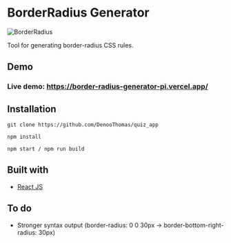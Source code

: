 # BorderRadius Generator
![BorderRadius](https://user-images.githubusercontent.com/110465703/204521182-45ef2095-34c2-4ee3-a111-0364bfc1641c.png)

Tool for generating border-radius CSS rules.

## Demo
### Live demo: https://border-radius-generator-pi.vercel.app/

## Installation

```
git clone https://github.com/DenooThomas/quiz_app

npm install

npm start / npm run build
```

## Built with
- [React JS](https://reactjs.org/)

## To do
- Stronger syntax output (border-radius: 0 0 30px -> border-bottom-right-radius: 30px)
